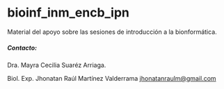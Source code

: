 # bioinf_inm_encb_ipn
Material del apoyo sobre las sesiones de introducción a la bionformática.

##### **Contacto:**

Dra. Mayra Cecilia Suaréz Arriaga.


Biol. Exp. Jhonatan Raúl Martínez Valderrama
jhonatanraulm@gmail.com
